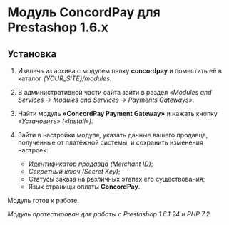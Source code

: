 # Модуль ConcordPay для Prestashop 1.6.x

## Установка
 
1. Извлечь из архива с модулем папку **concordpay** и поместить её в каталог *{YOUR_SITE}/modules*.

2. В административной части сайта зайти в раздел *«Modules and Services -> Modules and Services -> Payments Gateways»*.

3. Найти модуль **«ConcordPay Payment Gateway»** и нажать кнопку *«Установить» («Install»)*.

4. Зайти в настройки модуля, указать данные вашего продавца, полученные от платёжной системы, и сохранить изменения настроек.
    - *Идентификатор продавца (Merchant ID)*;
    - *Секретный ключ (Secret Key)*;
    - Статусы заказа на различных этапах его существования;
    - Язык страницы оплаты **ConcordPay**.

Модуль готов к работе.

*Модуль протестирован для работы с Prestashop 1.6.1.24 и PHP 7.2.*

